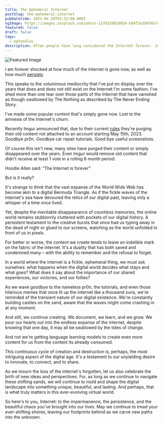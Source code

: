 ```yaml
---
title: The Ephemeral Internet
postSlug: the-ephemeral-internet
pubDatetime: 2023-04-20T03:23:00.000Z
ogImage: https://images.unsplash.com/photo-1578328819058-b69f3a3b0f6b?crop=entropy&cs=tinysrgb&fit=max&fm=jpg&ixid=MnwxMTc3M3wwfDF8c2VhcmNofDJ8fDQwNHxlbnwwfHx8fDE2ODE5NzAyMDE&ixlib=rb-4.0.3&q=80&w=800
featured: false
draft: false
tags:
  - ephandlou
description: Often people have long considered the Internet forever. Joe Rogan's character on News Radio compared content on the Internet with pee in a pool. That's not really so. I've found that, over time, huge swaths of the Internet have simply vanished. This post, which probably may have made more sense on ephbaum.dev, is my toast to the slow churn and erosion of the Internet.
---
```


![Featured Image](https://images.unsplash.com/photo-1578328819058-b69f3a3b0f6b?crop=entropy&cs=tinysrgb&fit=max&fm=jpg&ixid=MnwxMTc3M3wwfDF8c2VhcmNofDJ8fDQwNHxlbnwwfHx8fDE2ODE5NzAyMDE&ixlib=rb-4.0.3&q=80&w=800)

I am forever shocked at how much of the internet is gone now, as well as how much [persists](https://archive.org).

This speaks to the voluminous mediocrity that I've put on display over the years that does and does not still exist on the Internet I'm some fashion. I've shed more than one tear over those parts of the Internet that have vanished as though swallowed by The Nothing as described by The Never Ending Story.

I've made some popular content that's simply gone now. Lost to the amnesia of the Internet's churn.

Recently Imgur announced that, due to their current [rules](https://imgur.com/rules) they're purging their old content not attached to an account starting May 15th, 2023. Goodbye pr0n. Goodbye car repair tutorials. Good bye useful screenshots.

Of course this isn't new, many sites have purged their content or simply disappeared over the years. Even Imgur would remove old content that didn't receive at least 1 vote in a rolling 6 month period.

Hoodie Allen said: “The Internet is forever”

But is it really?

It's strange to think that the vast expanse of the World Wide Web has become akin to a digital Bermuda Triangle. As if the fickle waves of the internet's sea have devoured the relics of our digital past, leaving only a whisper of a time once lived.

Yet, despite the inevitable disappearance of countless memories, the online world remains stubbornly cluttered with pockets of our digital history. A persistent testament to the creative bursts that once had us typing away in the dead of night or glued to our screens, watching as the world unfolded in front of us in pixels.

For better or worse, the content we create tends to leave an indelible mark on the fabric of the internet. It's a duality that has both saved and condemned many – with the ability to remember and the refusal to forget.

In a world where the internet is a fickle, ephemeral thing, we must ask ourselves: what happens when the digital world decides what stays and what goes? What does it say about the importance of our shared experiences, our victories, and our follies?

As we wave goodbye to the nameless pr0n, the tutorials, and even those hilarious memes that once lit up the internet like a thousand suns, we're reminded of the transient nature of our digital existence. We're constantly building castles on the sand, aware that the waves might come crashing in at any moment.

And still, we continue creating. We document, we learn, and we grow. We pour our hearts out into the endless expanse of the internet, despite knowing that one day, it may all be swallowed by the tides of change.

And not we're getting language learning models to create even more content for us from the content its already consumed.

This continuous cycle of creation and destruction is, perhaps, the most intriguing aspect of the digital age. It's a testament to our unyielding desire to innovate, to connect, and to share.

As we mourn the loss of the internet's forgotten, let us also celebrate the birth of new ideas and perspectives. For, as long as we continue to navigate these shifting sands, we will continue to mold and shape the digital landscape into something unique, beautiful, and lasting. And perhaps, that is what truly matters in this ever-evolving virtual world.

So here's to you, Internet: to the impermanence, the persistence, and the beautiful chaos you've brought into our lives. May we continue to tread your ever-shifting shores, leaving our footprints behind as we carve new paths into the unknown.
